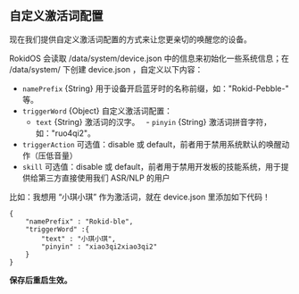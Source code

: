 ## 自定义激活词配置

现在我们提供自定义激活词配置的方式来让您更亲切的唤醒您的设备。

RokidOS 会读取 /data/system/device.json 中的信息来初始化一些系统信息；在 /data/system/ 下创建 device.json ，自定义以下内容：

- `namePrefix` {String} 用于设备开启蓝牙时的名称前缀，如："Rokid-Pebble-" 等。
- `triggerWord` {Object} 自定义激活词配置：
   - `text` {String} 激活词的汉字。
   - `pinyin` {String} 激活词拼音字符，如："ruo4qi2"。
- `triggerAction` 可选值：disable 或 default，前者用于禁用系统默认的唤醒动作（压低音量）
- `skill` 可选值：disable 或 default，前者用于禁用开发板的技能系统，用于提供给第三方直接使用我们 ASR/NLP 的用户

比如：我想用 “小琪小琪” 作为激活词，就在 device.json 里添加如下代码！
```
{
	"namePrefix" : "Rokid-ble",
	"triggerWord" :{
		"text" : "小琪小琪",
		"pinyin" : "xiao3qi2xiao3qi2"
	}	
}
```
**保存后重启生效。**
